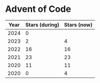 # Advent of Code

| Year 	| Stars (during) 	| Stars (now) 	|
|------	|----------------	|-------------	|
| 2024 	| 0              	|             	|
| 2023 	| 2              	| 4           	|
| 2022 	| 16             	| 16          	|
| 2021 	| 23             	| 23          	|
| 2020 	| 11             	| 11          	|
| 2020 	|  0             	| 4           	|
